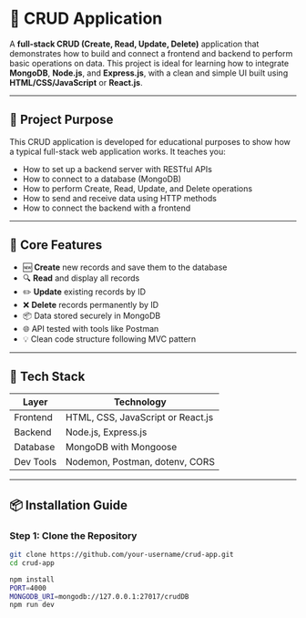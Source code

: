 # 📘 CRUD Application

A **full-stack CRUD (Create, Read, Update, Delete)** application that demonstrates how to build and connect a frontend and backend to perform basic operations on data. This project is ideal for learning how to integrate **MongoDB**, **Node.js**, and **Express.js**, with a clean and simple UI built using **HTML/CSS/JavaScript** or **React.js**.

---

## 🎯 Project Purpose

This CRUD application is developed for educational purposes to show how a typical full-stack web application works. It teaches you:

- How to set up a backend server with RESTful APIs
- How to connect to a database (MongoDB)
- How to perform Create, Read, Update, and Delete operations
- How to send and receive data using HTTP methods
- How to connect the backend with a frontend

---

## 🧩 Core Features

- 🆕 **Create** new records and save them to the database
- 🔍 **Read** and display all records
- ✏️ **Update** existing records by ID
- ❌ **Delete** records permanently by ID
- 📦 Data stored securely in MongoDB
- 🌐 API tested with tools like Postman
- 💡 Clean code structure following MVC pattern

---

## 🧰 Tech Stack

| Layer        | Technology             |
|--------------|-------------------------|
| Frontend     | HTML, CSS, JavaScript or React.js |
| Backend      | Node.js, Express.js     |
| Database     | MongoDB with Mongoose   |
| Dev Tools    | Nodemon, Postman, dotenv, CORS |

---

## 📦 Installation Guide

### Step 1: Clone the Repository

```bash
git clone https://github.com/your-username/crud-app.git
cd crud-app

npm install
PORT=4000
MONGODB_URI=mongodb://127.0.0.1:27017/crudDB
npm run dev

